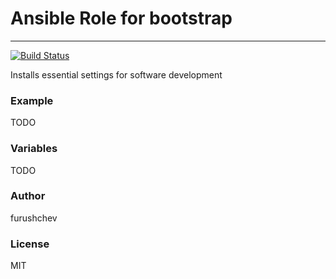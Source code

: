 # Ansible Role for bootstrap
- - -

[![Build Status](https://travis-ci.org/furushchev/ansible-role-bootstrap.svg?branch=master)](https://travis-ci.org/furushchev/ansible-role-bootstrap)

Installs essential settings for software development

### Example
TODO

### Variables
TODO

### Author
furushchev

### License
MIT
